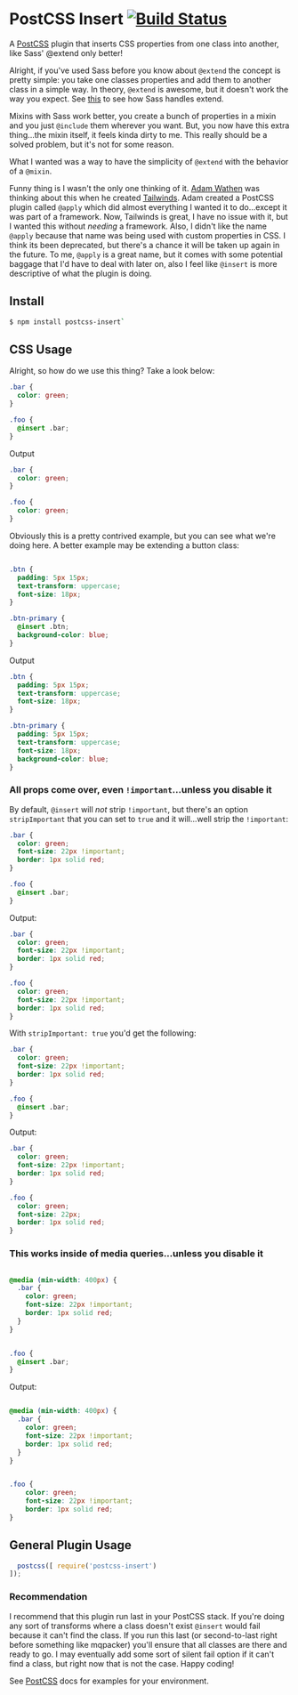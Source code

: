 # PostCSS Insert [![Build Status][ci-img]][ci]

A [PostCSS] plugin that inserts CSS properties from one class into another, like Sass' @extend only better!

[PostCSS]: https://github.com/postcss/postcss
[ci-img]:  https://travis-ci.org/JoeCianflone/postcss-insert.svg
[ci]:      https://travis-ci.org/JoeCianflone/postcss-insert

Alright, if you've used Sass before you know about `@extend` the concept is pretty simple: you take one classes properties and add them to another class in a simple way. In theory, `@extend` is awesome, but it doesn't work the way you expect. See [this](https://www.sassmeister.com/gist/3ff2cf9f8f676f36bc4a07fe8b724fcb) to see how Sass handles extend.

Mixins with Sass work better, you create a bunch of properties in a mixin and you just `@include` them wherever you want. But, you now have this extra thing...the mixin itself, it feels kinda dirty to me. This really should be a solved problem, but it's not for some reason.

What I wanted was a way to have the simplicity of `@extend` with the behavior of a `@mixin`.

Funny thing is I wasn't the only one thinking of it. [Adam Wathen](https://github.com/adamwathan) was thinking about this when he created [Tailwinds](https://tailwindcss.com/). Adam created a PostCSS plugin called `@apply` which did almost everything I wanted it to do...except it was part of a framework. Now, Tailwinds is great, I have no issue with it, but I wanted this without *needing* a framework. Also, I didn't like the name `@apply` because that name was being used with custom properties in CSS. I think its been deprecated, but there's a chance it will be taken up again in the future. To me, `@apply` is a great name, but it comes with some potential baggage that I'd have to deal with later on, also I feel like `@insert` is more descriptive of what the plugin is doing.

## Install

```bash
$ npm install postcss-insert`
```

## CSS Usage

Alright, so how do we use this thing? Take a look below:

```css
.bar {
  color: green;
}

.foo {
  @insert .bar;
}
```

Output

```css
.bar {
  color: green;
}

.foo {
  color: green;
}
```

Obviously this is a pretty contrived example, but you can see what we're doing here. A better example may be extending a button class:

```css

.btn {
  padding: 5px 15px;
  text-transform: uppercase;
  font-size: 18px;
}

.btn-primary {
  @insert .btn;
  background-color: blue;
}
```

Output

```css
.btn {
  padding: 5px 15px;
  text-transform: uppercase;
  font-size: 18px;
}

.btn-primary {
  padding: 5px 15px;
  text-transform: uppercase;
  font-size: 18px;
  background-color: blue;
}
```

### All props come over, even `!important`...unless you disable it

By default, `@insert` will *not* strip `!important`, but there's an option `stripImportant` that you can set to `true` and it will...well strip the `!important`:

```css
.bar {
  color: green;
  font-size: 22px !important;
  border: 1px solid red;
}

.foo {
  @insert .bar;
}
```

Output:

```css
.bar {
  color: green;
  font-size: 22px !important;
  border: 1px solid red;
}

.foo {
  color: green;
  font-size: 22px !important;
  border: 1px solid red;
}
```

With `stripImportant: true` you'd get the following:

```css
.bar {
  color: green;
  font-size: 22px !important;
  border: 1px solid red;
}

.foo {
  @insert .bar;
}
```

Output:

```css
.bar {
  color: green;
  font-size: 22px !important;
  border: 1px solid red;
}

.foo {
  color: green;
  font-size: 22px;
  border: 1px solid red;
}
```

### This works inside of media queries...unless you disable it

```css

@media (min-width: 400px) {
  .bar {
    color: green;
    font-size: 22px !important;
    border: 1px solid red;
  }
}


.foo {
  @insert .bar;
}
```

Output:

```css

@media (min-width: 400px) {
  .bar {
    color: green;
    font-size: 22px !important;
    border: 1px solid red;
  }
}


.foo {
    color: green;
    font-size: 22px !important;
    border: 1px solid red;
}
```

## General Plugin Usage

```js
  postcss([ require('postcss-insert')
]);
```

### Recommendation

I recommend that this plugin run last in your PostCSS stack. If you're doing any sort of transforms where a class doesn't exist `@insert` would fail because it can't find the class. If you run this last (or second-to-last right before something like mqpacker) you'll ensure that all classes are there and ready to go. I may eventually add some sort of silent fail option if it can't find a class, but right now that is not the case. Happy coding!

See [PostCSS] docs for examples for your environment.
